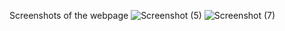 Screenshots of the webpage
 
 ![Screenshot (5)](https://github.com/jkarthik-2004/MyntraClone-CSS/assets/99941226/0c02b147-9789-4cff-9e0e-53dff15c402a)
![Screenshot (7)](https://github.com/jkarthik-2004/MyntraClone-CSS/assets/99941226/d009fa64-187b-4319-929e-5b17e50640c2)
